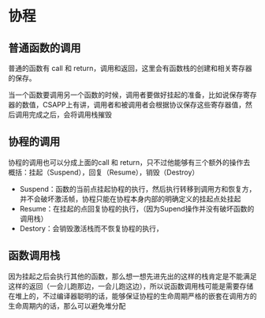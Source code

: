 # 协程

## 普通函数的调用

普通的函数有 call 和 return，调用和返回，这里会有函数栈的创建和相关寄存器的保存。

当一个函数要调用另一个函数的时候，调用者要做好挂起的准备，比如说保存寄存器的数值，CSAPP上有讲，调用者和被调用者会根据协议保存这些寄存器值，然后调用完成之后，会将调用栈摧毁

## 协程的调用

协程的调用也可以分成上面的call 和 return，只不过他能够有三个额外的操作去概括：挂起（Suspend），回复（Resume），销毁（Destroy）

- Suspend：函数的当前点挂起协程的执行，然后执行转移到调用方和恢复方，并不会破坏激活帧，协程只能在协程本身内部的明确定义的挂起点处挂起
- Resume：在挂起的点回复协程的执行，（因为Supend操作并没有破坏函数的调用栈）
- Destory：会销毁激活栈而不恢复协程的执行，

## 函数调用栈

因为挂起之后会执行其他的函数，那么想一想先进先出的这样的栈肯定是不能满足这样的返回（一会儿跑那边，一会儿跑这边），所以说函数调用栈可能是需要存储在堆上的，不过编译器聪明的话，能够保证协程的生命周期严格的嵌套在调用方的生命周期内的话，那么可以避免堆分配